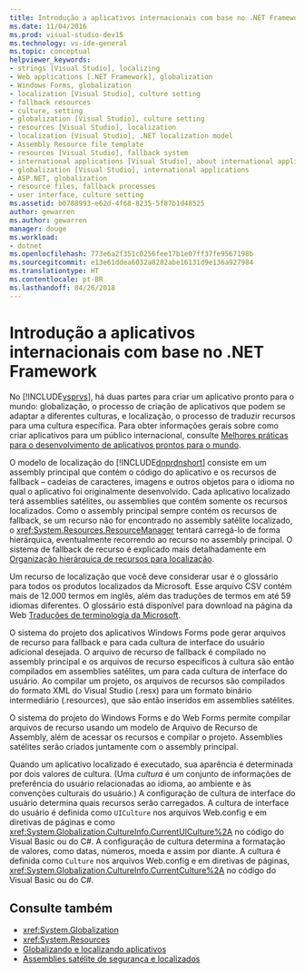 ```yaml
---
title: Introdução a aplicativos internacionais com base no .NET Framework
ms.date: 11/04/2016
ms.prod: visual-studio-dev15
ms.technology: vs-ide-general
ms.topic: conceptual
helpviewer_keywords:
- strings [Visual Studio], localizing
- Web applications [.NET Framework], globalization
- Windows Forms, globalization
- localization [Visual Studio], culture setting
- fallback resources
- culture, setting
- globalization [Visual Studio], culture setting
- resources [Visual Studio], localization
- localization [Visual Studio], .NET localization model
- Assembly Resource file template
- resources [Visual Studio], fallback system
- international applications [Visual Studio], about international applications
- globalization [Visual Studio], international applications
- ASP.NET, globalization
- resource files, fallback processes
- user interface, culture setting
ms.assetid: b0788993-e62d-4f68-8235-5f87b1d48525
author: gewarren
ms.author: gewarren
manager: douge
ms.workload:
- dotnet
ms.openlocfilehash: 773e6a2f351c0256fee17b1e07ff37fe9567198b
ms.sourcegitcommit: e13e61ddea6032a8282abe16131d9e136a927984
ms.translationtype: HT
ms.contentlocale: pt-BR
ms.lasthandoff: 04/26/2018
---
```

# <a name="introduction-to-international-applications-based-on-the-net-framework"></a>Introdução a aplicativos internacionais com base no .NET Framework

No [!INCLUDE[vsprvs](../code-quality/includes/vsprvs_md.md)], há duas partes para criar um aplicativo pronto para o mundo: globalização, o processo de criação de aplicativos que podem se adaptar a diferentes culturas, e localização, o processo de traduzir recursos para uma cultura específica. Para obter informações gerais sobre como criar aplicativos para um público internacional, consulte [Melhores práticas para o desenvolvimento de aplicativos prontos para o mundo](http://msdn.microsoft.com/Library/f08169c7-aad8-4ec3-9a21-9ebd3b89986c).

 O modelo de localização do [!INCLUDE[dnprdnshort](../code-quality/includes/dnprdnshort_md.md)] consiste em um assembly principal que contém o código do aplicativo e os recursos de fallback – cadeias de caracteres, imagens e outros objetos para o idioma no qual o aplicativo foi originalmente desenvolvido. Cada aplicativo localizado terá assemblies satélites, ou assemblies que contêm somente os recursos localizados. Como o assembly principal sempre contém os recursos de fallback, se um recurso não for encontrado no assembly satélite localizado, o <xref:System.Resources.ResourceManager> tentará carregá-lo de forma hierárquica, eventualmente recorrendo ao recurso no assembly principal. O sistema de fallback de recurso é explicado mais detalhadamente em [Organização hierárquica de recursos para localização](../ide/hierarchical-organization-of-resources-for-localization.md).

 Um recurso de localização que você deve considerar usar é o glossário para todos os produtos localizados da Microsoft. Esse arquivo CSV contém mais de 12.000 termos em inglês, além das traduções de termos em até 59 idiomas diferentes. O glossário está disponível para download na página da Web [Traduções de terminologia da Microsoft](http://go.microsoft.com/fwlink/?LinkId=128146).

 O sistema do projeto dos aplicativos Windows Forms pode gerar arquivos de recurso para fallback e para cada cultura de interface do usuário adicional desejada. O arquivo de recurso de fallback é compilado no assembly principal e os arquivos de recurso específicos à cultura são então compilados em assemblies satélites, um para cada cultura de interface do usuário. Ao compilar um projeto, os arquivos de recursos são compilados do formato XML do Visual Studio (.resx) para um formato binário intermediário (.resources), que são então inseridos em assemblies satélites.

 O sistema do projeto do Windows Forms e do Web Forms permite compilar arquivos de recurso usando um modelo de Arquivo de Recurso de Assembly, além de acessar os recursos e compilar o projeto. Assemblies satélites serão criados juntamente com o assembly principal.

 Quando um aplicativo localizado é executado, sua aparência é determinada por dois valores de cultura. (Uma *cultura* é um conjunto de informações de preferência do usuário relacionadas ao idioma, ao ambiente e às convenções culturais do usuário.) A configuração de cultura de interface do usuário determina quais recursos serão carregados. A cultura de interface do usuário é definida como `UICulture` nos arquivos Web.config e em diretivas de páginas e como <xref:System.Globalization.CultureInfo.CurrentUICulture%2A> no código do Visual Basic ou do C#. A configuração de cultura determina a formatação de valores, como datas, números, moeda e assim por diante. A cultura é definida como `Culture` nos arquivos Web.config e em diretivas de páginas, <xref:System.Globalization.CultureInfo.CurrentCulture%2A> no código do Visual Basic ou do C#.

## <a name="see-also"></a>Consulte também

- <xref:System.Globalization>
- <xref:System.Resources>
- [Globalizando e localizando aplicativos](../ide/globalizing-and-localizing-applications.md)
- [Assemblies satélite de segurança e localizados](../ide/security-and-localized-satellite-assemblies.md)